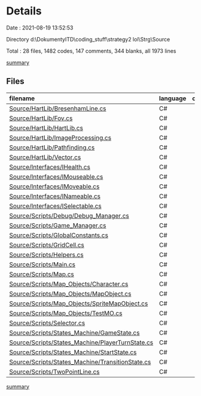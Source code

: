 # Details

Date : 2021-08-19 13:52:53

Directory d:\DokumentyITD\coding_stuff\strategy2 lol\Strg\Source

Total : 28 files,  1482 codes, 147 comments, 344 blanks, all 1973 lines

[summary](results.md)

## Files
| filename | language | code | comment | blank | total |
| :--- | :--- | ---: | ---: | ---: | ---: |
| [Source/HartLib/BresenhamLine.cs](/Source/HartLib/BresenhamLine.cs) | C# | 56 | 0 | 9 | 65 |
| [Source/HartLib/Fov.cs](/Source/HartLib/Fov.cs) | C# | 204 | 10 | 38 | 252 |
| [Source/HartLib/HartLib.cs](/Source/HartLib/HartLib.cs) | C# | 145 | 15 | 29 | 189 |
| [Source/HartLib/ImageProcessing.cs](/Source/HartLib/ImageProcessing.cs) | C# | 49 | 2 | 13 | 64 |
| [Source/HartLib/Pathfinding.cs](/Source/HartLib/Pathfinding.cs) | C# | 207 | 2 | 55 | 264 |
| [Source/HartLib/Vector.cs](/Source/HartLib/Vector.cs) | C# | 188 | 1 | 32 | 221 |
| [Source/Interfaces/IHealth.cs](/Source/Interfaces/IHealth.cs) | C# | 8 | 0 | 3 | 11 |
| [Source/Interfaces/IMouseable.cs](/Source/Interfaces/IMouseable.cs) | C# | 10 | 0 | 2 | 12 |
| [Source/Interfaces/IMoveable.cs](/Source/Interfaces/IMoveable.cs) | C# | 9 | 1 | 1 | 11 |
| [Source/Interfaces/INameable.cs](/Source/Interfaces/INameable.cs) | C# | 4 | 0 | 2 | 6 |
| [Source/Interfaces/ISelectable.cs](/Source/Interfaces/ISelectable.cs) | C# | 7 | 0 | 2 | 9 |
| [Source/Scripts/Debug/Debug_Manager.cs](/Source/Scripts/Debug/Debug_Manager.cs) | C# | 60 | 1 | 14 | 75 |
| [Source/Scripts/Game_Manager.cs](/Source/Scripts/Game_Manager.cs) | C# | 74 | 2 | 21 | 97 |
| [Source/Scripts/GlobalConstants.cs](/Source/Scripts/GlobalConstants.cs) | C# | 7 | 0 | 11 | 18 |
| [Source/Scripts/GridCell.cs](/Source/Scripts/GridCell.cs) | C# | 36 | 0 | 3 | 39 |
| [Source/Scripts/Helpers.cs](/Source/Scripts/Helpers.cs) | C# | 7 | 0 | 4 | 11 |
| [Source/Scripts/Main.cs](/Source/Scripts/Main.cs) | C# | 69 | 4 | 18 | 91 |
| [Source/Scripts/Map.cs](/Source/Scripts/Map.cs) | C# | 94 | 9 | 13 | 116 |
| [Source/Scripts/Map_Objects/Character.cs](/Source/Scripts/Map_Objects/Character.cs) | C# | 12 | 11 | 5 | 28 |
| [Source/Scripts/Map_Objects/MapObject.cs](/Source/Scripts/Map_Objects/MapObject.cs) | C# | 42 | 3 | 6 | 51 |
| [Source/Scripts/Map_Objects/SpriteMapObject.cs](/Source/Scripts/Map_Objects/SpriteMapObject.cs) | C# | 20 | 82 | 6 | 108 |
| [Source/Scripts/Map_Objects/TestMO.cs](/Source/Scripts/Map_Objects/TestMO.cs) | C# | 64 | 2 | 16 | 82 |
| [Source/Scripts/Selector.cs](/Source/Scripts/Selector.cs) | C# | 18 | 0 | 7 | 25 |
| [Source/Scripts/States_Machine/GameState.cs](/Source/Scripts/States_Machine/GameState.cs) | C# | 39 | 1 | 15 | 55 |
| [Source/Scripts/States_Machine/PlayerTurnState.cs](/Source/Scripts/States_Machine/PlayerTurnState.cs) | C# | 6 | 0 | 3 | 9 |
| [Source/Scripts/States_Machine/StartState.cs](/Source/Scripts/States_Machine/StartState.cs) | C# | 9 | 0 | 4 | 13 |
| [Source/Scripts/States_Machine/TransitionState.cs](/Source/Scripts/States_Machine/TransitionState.cs) | C# | 8 | 0 | 5 | 13 |
| [Source/Scripts/TwoPointLine.cs](/Source/Scripts/TwoPointLine.cs) | C# | 30 | 1 | 7 | 38 |

[summary](results.md)